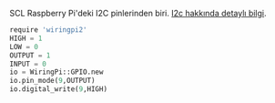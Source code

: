 SCL Raspberry Pi'deki I2C pinlerinden biri. [I2c hakkında detaylı bilgi](/pinout/i2c).

```python
require 'wiringpi2'
HIGH = 1
LOW = 0
OUTPUT = 1
INPUT = 0
io = WiringPi::GPIO.new
io.pin_mode(9,OUTPUT)
io.digital_write(9,HIGH)
```